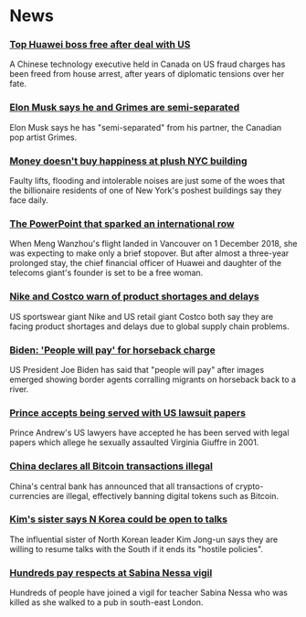 # News
### [Top Huawei boss free after deal with US](https://www.bbc.com/news/world-us-canada-58682998)
A Chinese technology executive held in Canada on US fraud charges has been freed from house arrest, after years of diplomatic tensions over her fate.
### [Elon Musk says he and Grimes are semi-separated](https://www.bbc.com/news/world-us-canada-58684724)
Elon Musk says he has "semi-separated" from his partner, the Canadian pop artist Grimes.
### [Money doesn't buy happiness at plush NYC building](https://www.bbc.com/news/world-us-canada-58683002)
Faulty lifts, flooding and intolerable noises are just some of the woes that the billionaire residents of one of New York's poshest buildings say they face daily. 
### [The PowerPoint that sparked an international row](https://www.bbc.com/news/world-us-canada-54270739)
When Meng Wanzhou's flight landed in Vancouver on 1 December 2018, she was expecting to make only a brief stopover. But after almost a three-year prolonged stay, the chief financial officer of Huawei and daughter of the telecoms giant's founder is set to be a free woman. 
### [Nike and Costco warn of product shortages and delays](https://www.bbc.com/news/business-58685889)
US sportswear giant Nike and US retail giant Costco both say they are facing product shortages and delays due to global supply chain problems. 
### [Biden: 'People will pay' for horseback charge](https://www.bbc.com/news/world-us-canada-58685575)
US President Joe Biden has said that "people will pay" after images emerged showing border agents corralling migrants on horseback back to a river. 
### [Prince accepts being served with US lawsuit papers](https://www.bbc.com/news/uk-58682356)
Prince Andrew's US lawyers have accepted he has been served with legal papers which allege he sexually assaulted Virginia Giuffre in 2001. 
### [China declares all Bitcoin transactions illegal](https://www.bbc.com/news/technology-58678907)
China's central bank has announced that all transactions of crypto-currencies are illegal, effectively banning digital tokens such as Bitcoin.
### [Kim's sister says N Korea could be open to talks](https://www.bbc.com/news/world-asia-58675703)
The influential sister of North Korean leader Kim Jong-un says they are willing to resume talks with the South if it ends its "hostile policies".
### [Hundreds pay respects at Sabina Nessa vigil](https://www.bbc.com/news/uk-england-london-58684030)
Hundreds of people have joined a vigil for teacher Sabina Nessa who was killed as she walked to a pub in south-east London.
